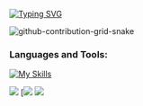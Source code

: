 [![Typing SVG](https://readme-typing-svg.demolab.com?font=Fira+Code&pause=1000&color=1E00F7&width=720&lines=Hi%2C+I'm+Soda.++I+am+currently+studying+Back-end+technology)](https://git.io/typing-svg)


![github-contribution-grid-snake](https://user-images.githubusercontent.com/89845641/218791674-c52db856-24d2-429f-8867-170c365730d1.svg)

 ### Languages and Tools:
[![My Skills](https://skillicons.dev/icons?i=aws,gcp,azure,react,vue,flutter,ae,activitypub,apollo,au,azure,c,cs,cpp,crystal,cloudflare,css&perline=3)](https://skillicons.dev)





![](https://github-profile-summary-cards.vercel.app/api/cards/stats?username=dxp10&theme=github_dark) 
[![](https://github-readme-stats.vercel.app/api/top-langs/?username=sodareverse&&theme=tokyonight&layout=compact)
![](https://komarev.com/ghpvc/?username=sodareverse)
